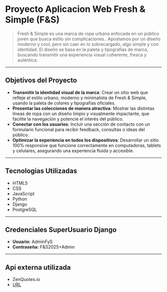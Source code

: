 # Proyecto Aplicacion Web Fresh & Simple (F&S)
> Fresh & Simple es una marca de ropa urbana enfocada en un público joven que busca estilo sin complicaciones.. Apostamos por un diseño moderno y cool, pero sin caer en lo sobrecargado, algo simple y con identidad.
El diseño se basa en la paleta y tipografías de marca, buscando transmitir una experiencia visual coherente, fresca y auténtica.
---
## Objetivos del Proyecto
- **Transmitir la identidad visual de la marca**: Crear un sitio web que refleje el estilo urbano, moderno y minimalista de Fresh & Simple, usando la paleta de colores y tipografías oficiales.
- **Presentar las colecciones de manera atractiva**: Mostrar las distintas líneas de ropa con un diseño limpio y visualmente impactante, que facilite la navegación y potencie el interés del público.
- **Conectar con los usuarios**: Incluir una sección de contacto con un formulario funcional para recibir feedback, consultas o ideas del público.
- **Optimizar la experiencia en todos los dispositivos**: Desarrollar un sitio 100% responsive que funcione correctamente en computadoras, tablets y celulares, asegurando una experiencia fluida y accesible.
---
## Tecnologias Utilizadas
- HTML5
- CSS
- JavaScript
- Python
- Django
- PostgreSQL
---
## Credenciales SuperUsuario Django
- **Usuario:** AdminFyS
- **Contraseña:** F&S2025+Admin
---
## Api externa utilizada
- ZenQuotes.io
- [URL](https://zenquotes.io/)